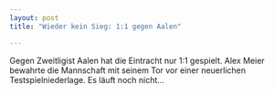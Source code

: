 ```yaml
---
layout: post
title: "Wieder kein Sieg: 1:1 gegen Aalen"

---
```


Gegen Zweitligist Aalen hat die Eintracht nur 1:1 gespielt. Alex Meier bewahrte die Mannschaft mit seinem Tor vor einer neuerlichen Testspielniederlage. Es läuft noch nicht...


